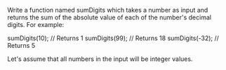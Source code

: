 Write a function named sumDigits which takes a number as input and returns the sum of the absolute value of each of the number's decimal digits. For example:

  sumDigits(10);  // Returns 1
  sumDigits(99);  // Returns 18
  sumDigits(-32); // Returns 5
  
Let's assume that all numbers in the input will be integer values.